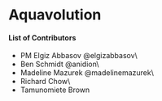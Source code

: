 # Aquavolution
#### List of Contributors
- PM Elgiz Abbasov @elgizabbasov\
- Ben Schmidt @anidion\
- Madeline Mazurek @madelinemazurek\
- Richard Chow\
- Tamunomiete Brown
